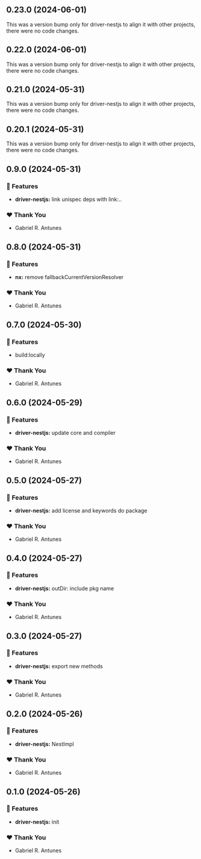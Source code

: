 ## 0.23.0 (2024-06-01)

This was a version bump only for driver-nestjs to align it with other projects, there were no code changes.

## 0.22.0 (2024-06-01)

This was a version bump only for driver-nestjs to align it with other projects, there were no code changes.

## 0.21.0 (2024-05-31)

This was a version bump only for driver-nestjs to align it with other projects, there were no code changes.

## 0.20.1 (2024-05-31)

This was a version bump only for driver-nestjs to align it with other projects, there were no code changes.

## 0.9.0 (2024-05-31)


### 🚀 Features

- **driver-nestjs:** link unispec deps with link:..


### ❤️  Thank You

- Gabriel R. Antunes

## 0.8.0 (2024-05-31)


### 🚀 Features

- **nx:** remove fallbackCurrentVersionResolver


### ❤️  Thank You

- Gabriel R. Antunes

## 0.7.0 (2024-05-30)


### 🚀 Features

- build:locally


### ❤️  Thank You

- Gabriel R. Antunes

## 0.6.0 (2024-05-29)


### 🚀 Features

- **driver-nestjs:** update core and compiler


### ❤️  Thank You

- Gabriel R. Antunes

## 0.5.0 (2024-05-27)


### 🚀 Features

- **driver-nestjs:** add license and keywords do package


### ❤️  Thank You

- Gabriel R. Antunes

## 0.4.0 (2024-05-27)


### 🚀 Features

- **driver-nestjs:** outDir: include pkg name


### ❤️  Thank You

- Gabriel R. Antunes

## 0.3.0 (2024-05-27)


### 🚀 Features

- **driver-nestjs:** export new methods


### ❤️  Thank You

- Gabriel R. Antunes

## 0.2.0 (2024-05-26)


### 🚀 Features

- **driver-nestjs:** NestImpl


### ❤️  Thank You

- Gabriel R. Antunes

## 0.1.0 (2024-05-26)


### 🚀 Features

- **driver-nestjs:** init


### ❤️  Thank You

- Gabriel R. Antunes